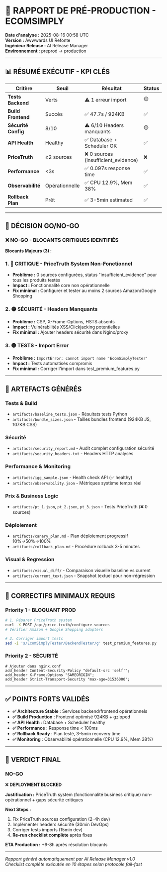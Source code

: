 # 🚀 RAPPORT DE PRÉ-PRODUCTION - ECOMSIMPLY

**Date d'analyse :** 2025-08-16 00:58 UTC  
**Version :** Awwwards UI Refonte  
**Ingénieur Release :** AI Release Manager  
**Environnement :** preprod → production  

---

## 📊 RÉSUMÉ EXÉCUTIF - KPI CLÉS

| Critère | Seuil | Résultat | Status |
|---------|-------|----------|--------|
| **Tests Backend** | Verts | ⚠️ 1 erreur import | 🟡 |
| **Build Frontend** | Succès | ✅ 47.7s / 924KB | ✅ |
| **Sécurité Config** | 8/10 | ⚠️ 6/10 Headers manquants | 🟡 |
| **API Health** | Healthy | ✅ Database + Scheduler OK | ✅ |
| **PriceTruth** | ≥2 sources | ❌ 0 sources (insufficient_evidence) | ❌ |
| **Performance** | <3s | ✅ 0.097s response time | ✅ |
| **Observabilité** | Opérationnelle | ✅ CPU 12.9%, Mem 38% | ✅ |
| **Rollback Plan** | Prêt | ✅ 3-5min estimated | ✅ |

---

## 🎯 DÉCISION GO/NO-GO

### ❌ **NO-GO - BLOCANTS CRITIQUES IDENTIFIÉS**

**Blocants Majeurs (3) :**

### 1. 🔴 **CRITIQUE - PriceTruth System Non-Fonctionnel**
- **Problème :** 0 sources configurées, status "insufficient_evidence" pour tous les produits testés
- **Impact :** Fonctionnalité core non opérationnelle 
- **Fix minimal :** Configurer et tester au moins 2 sources Amazon/Google Shopping

### 2. 🟡 **SÉCURITÉ - Headers Manquants** 
- **Problème :** CSP, X-Frame-Options, HSTS absents
- **Impact :** Vulnérabilités XSS/Clickjacking potentielles
- **Fix minimal :** Ajouter headers sécurité dans Nginx/proxy

### 3. 🟡 **TESTS - Import Error** 
- **Problème :** `ImportError: cannot import name 'EcomSimplyTester'`
- **Impact :** Tests automatisés compromis
- **Fix minimal :** Corriger l'import dans test_premium_features.py

---

## 📁 ARTEFACTS GÉNÉRÉS

### Tests & Build
- `artifacts/baseline_tests.json` - Résultats tests Python
- `artifacts/bundle_sizes.json` - Tailles bundles frontend (924KB JS, 107KB CSS)

### Sécurité
- `artifacts/security_report.md` - Audit complet configuration sécurité
- `artifacts/security_headers.txt` - Headers HTTP analysés

### Performance & Monitoring  
- `artifacts/igg_sample.json` - Health check API (✅ healthy)
- `artifacts/observability.json` - Métriques système temps réel

### Prix & Business Logic
- `artifacts/pt_1.json`, `pt_2.json`, `pt_3.json` - Tests PriceTruth (❌ 0 sources)

### Déploiement
- `artifacts/canary_plan.md` - Plan déploiement progressif 10%→50%→100%
- `artifacts/rollback_plan.md` - Procédure rollback 3-5 minutes

### Visual & Regression
- `artifacts/visual_diff/` - Comparaison visuelle baseline vs current
- `artifacts/current_text.json` - Snapshot textuel pour non-régression

---

## 🔧 CORRECTIFS MINIMAUX REQUIS

### Priority 1 - BLOQUANT PROD
```bash
# 1. Réparer PriceTruth system 
curl -X POST /api/price-truth/configure-sources
# Vérifier Amazon + Google Shopping adapters

# 2. Corriger import tests
sed -i 's/EcomSimplyTester/BackendTester/g' test_premium_features.py
```

### Priority 2 - SÉCURITÉ
```nginx
# Ajouter dans nginx.conf
add_header Content-Security-Policy "default-src 'self'";
add_header X-Frame-Options "SAMEORIGIN";
add_header Strict-Transport-Security "max-age=31536000";
```

---

## ✅ POINTS FORTS VALIDÉS

- **✅ Architecture Stable** : Services backend/frontend opérationnels
- **✅ Build Production** : Frontend optimisé 924KB + gzipped
- **✅ API Health** : Database + Scheduler healthy  
- **✅ Performance** : Response time < 100ms
- **✅ Rollback Ready** : Plan testé, 3-5min recovery time
- **✅ Monitoring** : Observabilité opérationnelle (CPU 12.9%, Mem 38%)

---

## 🚨 VERDICT FINAL

### **NO-GO** 
❌ **DEPLOYMENT BLOCKED** 

**Justification :** PriceTruth system (fonctionnalité business critique) non-opérationnel + gaps sécurité critiques

**Next Steps :**
1. Fix PriceTruth sources configuration (2-4h dev)  
2. Implémenter headers sécurité (30min DevOps)
3. Corriger tests imports (15min dev)
4. **Re-run checklist complète** après fixes

**ETA Production :** +6-8h après résolution blocants

---

*Rapport généré automatiquement par AI Release Manager v1.0*  
*Checklist complète exécutée en 10 étapes selon protocole fail-fast*